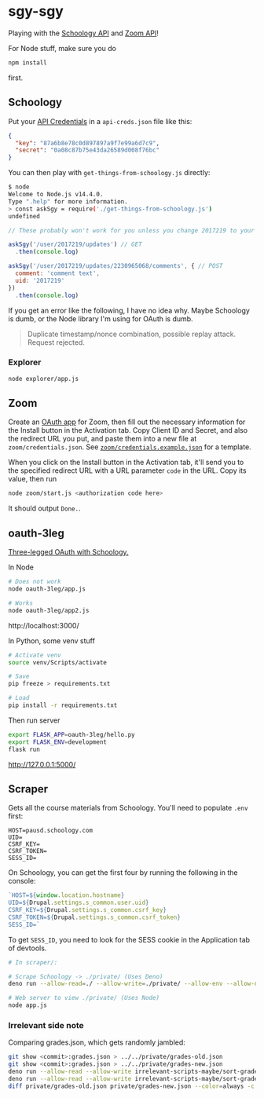 # sgy-sgy

Playing with the [Schoology API](https://developers.schoology.com/api-documentation/rest-api-v1) and [Zoom API](https://marketplace.zoom.us/docs/api-reference/zoom-api)!

For Node stuff, make sure you do

```sh
npm install
```

first.

## Schoology

Put your [API Credentials](https://pausd.schoology.com/api) in a `api-creds.json` file like this:

```json
{
  "key": "87a6b8e78c0d897897a9f7e99a6d7c9",
  "secret": "0a08c87b75e43da26589d008f76bc"
}
```

You can then play with `get-things-from-schoology.js` directly:

```bash
$ node
Welcome to Node.js v14.4.0.
Type ".help" for more information.
> const askSgy = require('./get-things-from-schoology.js')
undefined
```

```js
// These probably won't work for you unless you change 2017219 to your user ID.

askSgy('/user/2017219/updates') // GET
  .then(console.log)

askSgy('/user/2017219/updates/2230965068/comments', { // POST
  comment: 'comment text',
  uid: '2017219'
})
  .then(console.log)
```

If you get an error like the following, I have no idea why. Maybe Schoology is dumb, or the Node library I'm using for OAuth is dumb.

> Duplicate timestamp/nonce combination, possible replay attack. Request rejected.

### Explorer

```sh
node explorer/app.js
```

## Zoom

Create an [OAuth app](https://marketplace.zoom.us/develop/create) for Zoom, then
fill out the necessary information for the Install button in the Activation tab.
Copy Client ID and Secret, and also the redirect URL you put, and paste them
into a new file at `zoom/credentials.json`. See
[`zoom/credentials.example.json`](./zoom/credentials.example.json) for a
template.

When you click on the Install button in the Activation tab, it'll send you to the specified redirect URL with a URL parameter `code` in the URL. Copy its value, then run

```sh
node zoom/start.js <authorization code here>
```

It should output `Done.`.

## oauth-3leg

[Three-legged OAuth with Schoology.](https://developers.schoology.com/api-documentation/authentication#toc-item-1)

In Node

```sh
# Does not work
node oauth-3leg/app.js

# Works
node oauth-3leg/app2.js
```

http://localhost:3000/

In Python, some venv stuff

```sh
# Activate venv
source venv/Scripts/activate

# Save
pip freeze > requirements.txt

# Load
pip install -r requirements.txt
```

Then run server

```sh
export FLASK_APP=oauth-3leg/hello.py
export FLASK_ENV=development
flask run
```

http://127.0.0.1:5000/

## Scraper

Gets all the course materials from Schoology. You'll need to populate `.env` first:

```
HOST=pausd.schoology.com
UID=
CSRF_KEY=
CSRF_TOKEN=
SESS_ID=
```

On Schoology, you can get the first four by running the following in the console:

```js
`HOST=${window.location.hostname}
UID=${Drupal.settings.s_common.user.uid}
CSRF_KEY=${Drupal.settings.s_common.csrf_key}
CSRF_TOKEN=${Drupal.settings.s_common.csrf_token}
SESS_ID=`
```

To get `SESS_ID`, you need to look for the SESS<hash> cookie in the Application tab of devtools.

```sh
# In scraper/:

# Scrape Schoology -> ./private/ (Uses Deno)
deno run --allow-read=./ --allow-write=./private/ --allow-env --allow-net index.ts

# Web server to view ./private/ (Uses Node)
node app.js
```

### Irrelevant side note

Comparing grades.json, which gets randomly jambled:

```sh
git show <commit>:grades.json > ../../private/grades-old.json
git show <commit>:grades.json > ../../private/grades-new.json
deno run --allow-read --allow-write irrelevant-scripts-maybe/sort-grades.ts private/grades-old.json
deno run --allow-read --allow-write irrelevant-scripts-maybe/sort-grades.ts private/grades-new.json
diff private/grades-old.json private/grades-new.json --color=always -c | sed -e 's/\t/ /g'
```
